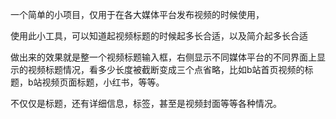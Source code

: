 一个简单的小项目，仅用于在各大媒体平台发布视频的时候使用，

使用此小工具，可以知道起视频标题的时候起多长合适，以及简介起多长合适

做出来的效果就是整一个视频标题输入框，右侧显示不同媒体平台的不同界面上显示的视频标题情况，看多少长度被截断变成三个点省略，比如b站首页视频的标题，b站视频页面标题，小红书，等等。

不仅仅是标题，还有详细信息，标签，甚至是视频封面等等各种情况。
